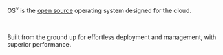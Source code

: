 OS<sup>v</sup> is the [open source](https://github.com/cloudius-systems/osv) operating system designed for the cloud.

&nbsp;

Built from the ground up for effortless deployment and management, with superior performance. 

